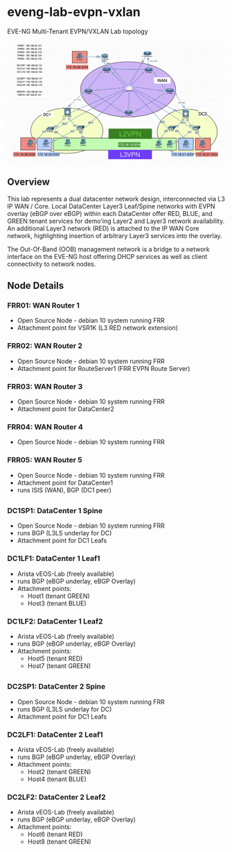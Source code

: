 # eveng-lab-evpn-vxlan
EVE-NG Multi-Tenant EVPN/VXLAN Lab topology 

<p align="center">
    <img src="media/lab-topo-2021_11_11.png" width="800"/>
</p>

## Overview

<p>This lab represents a dual datacenter network design, interconnected via L3 IP WAN / Core.  Local DataCenter Layer3 Leaf/Spine networks with EVPN overlay (eBGP over eBGP) within each DataCenter offer RED, BLUE, and GREEN tenant services for demo'ing Layer2 and Layer3 network availability.  An additional Layer3 network (RED) is attached to the IP WAN Core network, highlighting insertion of arbitrary Layer3 services into the overlay.
<p>The Out-Of-Band (OOB) management network is a bridge to a network interface on the EVE-NG host offering DHCP services as well as client connectivity to network nodes.


## Node Details
### FRR01:  WAN Router 1<br>
- Open Source Node - debian 10 system running FRR
- Attachment point for VSR1K (L3 RED network extension)
### FRR02:  WAN Router 2
- Open Source Node - debian 10 system running FRR
- Attachment point for RouteServer1 (FRR EVPN Route Server)
### FRR03:  WAN Router 3
- Open Source Node - debian 10 system running FRR
- Attachment point for DataCenter2
### FRR04:  WAN Router 4
- Open Source Node - debian 10 system running FRR
### FRR05:  WAN Router 5
- Open Source Node - debian 10 system running FRR
- Attachment point for DataCenter1
- runs ISIS (WAN), BGP (DC1 peer)
## 
### DC1SP1:  DataCenter 1 Spine
- Open Source Node - debian 10 system running FRR
- runs BGP (L3LS underlay for DC)
- Attachment point for DC1 Leafs
### DC1LF1:  DataCenter 1 Leaf1
- Arista vEOS-Lab (freely available)
- runs BGP (eBGP underlay, eBGP Overlay)
- Attachment points:
  - Host1 (tenant GREEN)
  - Host3 (tenant BLUE)
### DC1LF2:  DataCenter 1 Leaf2
- Arista vEOS-Lab (freely available)
- runs BGP (eBGP underlay, eBGP Overlay)
- Attachment points:
  - Host5 (tenant RED)
  - Host7 (tenant GREEN)
##
### DC2SP1:  DataCenter 2 Spine
- Open Source Node - debian 10 system running FRR
- runs BGP (L3LS underlay for DC)
- Attachment point for DC1 Leafs
### DC2LF1:  DataCenter 2 Leaf1
- Arista vEOS-Lab (freely available)
- runs BGP (eBGP underlay, eBGP Overlay)
- Attachment points:
  - Host2 (tenant GREEN)
  - Host4 (tenant BLUE)
### DC2LF2:  DataCenter 2 Leaf2
- Arista vEOS-Lab (freely available)
- runs BGP (eBGP underlay, eBGP Overlay)
- Attachment points:
  - Host6 (tenant RED)
  - Host8 (tenant GREEN)
##

